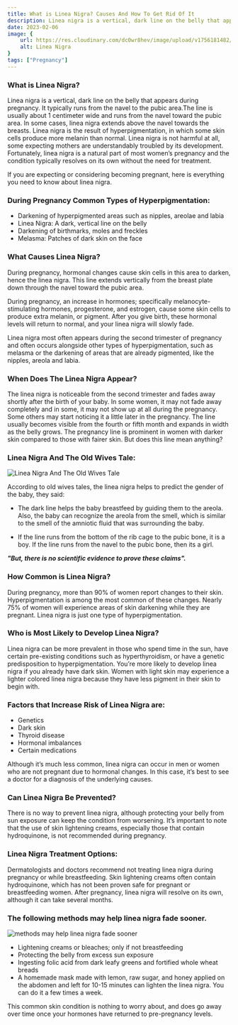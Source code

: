 ```yaml
---
title: What is Linea Nigra? Causes And How To Get Rid Of It
description: Linea nigra is a vertical, dark line on the belly that appears during pregnancy. It typically runs from the navel to the pubic area.The line is usually about 1 centimeter wide and runs from the navel toward the pubic area. In some cases, linea nigra extends above...
date: 2023-02-06
image: {
    url: https://res.cloudinary.com/dc0wr8hev/image/upload/v1756181482/What_is_Linea_Nigra_qrkyjb.jpg ,
    alt: Linea Nigra 
}
tags: ["Pregnancy"]
---
```

### What is Linea Nigra?

Linea nigra is a vertical, dark line on the belly that appears during pregnancy. It typically runs from the navel to the pubic area.The line is usually about 1 centimeter wide and runs from the navel toward the pubic area. In some cases, linea nigra extends above the navel towards the breasts.
Linea nigra is the result of hyperpigmentation, in which some skin cells produce more melanin than normal. Linea nigra is not harmful at all, some expecting mothers are understandably troubled by its development. Fortunately, linea nigra is a natural part of most women’s pregnancy and the condition typically resolves on its own without the need for treatment.

If you are expecting or considering becoming pregnant, here is everything you need to know about linea nigra.

### During Pregnancy Common Types of Hyperpigmentation:

- Darkening of hyperpigmented areas such as nipples, areolae and labia
- Linea Nigra: A dark, vertical line on the belly
- Darkening of birthmarks, moles and freckles
- Melasma: Patches of dark skin on the face

### What Causes Linea Nigra?

During pregnancy, hormonal changes cause skin cells in this area to darken, hence the linea nigra. This line extends vertically from the breast plate down through the navel toward the pubic area.

During pregnancy, an increase in hormones; specifically melanocyte-stimulating hormones, progesterone, and estrogen, cause some skin cells to produce extra melanin, or pigment. After you give birth, these hormonal levels will return to normal, and your linea nigra will slowly fade.

Linea nigra most often appears during the second trimester of pregnancy and often occurs alongside other types of hyperpigmentation, such as melasma or the darkening of areas that are already pigmented, like the nipples, areola and labia.

### When Does The Linea Nigra Appear?

The linea nigra is noticeable from the second trimester and fades away shortly after the birth of your baby. In some women, it may not fade away completely and in some, it may not show up at all during the pregnancy. Some others may start noticing it a little later in the pregnancy. The line usually becomes visible from the fourth or fifth month and expands in width as the belly grows.
The pregnancy line is prominent in women with darker skin compared to those with fairer skin. But does this line mean anything?

### Linea Nigra And The Old Wives Tale: 

![Linea Nigra And The Old Wives Tale](https://img1.wsimg.com/isteam/ip/7d906beb-bc9b-4377-9b06-b22a3566899c/images.jpeg-73.jpg/:/rs=w:1280)

According to old wives tales, the linea nigra helps to predict the gender of the baby, they said:

- The dark line helps the baby breastfeed by guiding them to the areola. Also, the baby can recognize the areola from the smell, which is similar to the smell of the amniotic fluid that was surrounding the baby.

- If the line runs from the bottom of the rib cage to the pubic bone, it is a boy. If the line runs from the navel to the pubic bone, then its a girl.

***"But, there is no scientific evidence to prove these claims".***

### How Common is Linea Nigra?

During pregnancy, more than 90% of women report changes to their skin. Hyperpigmentation is among the most common of these changes. Nearly 75% of women will experience areas of skin darkening while they are pregnant. Linea nigra is just one type of hyperpigmentation.

### Who is Most Likely to Develop Linea Nigra?

Linea nigra can be more prevalent in those who spend time in the sun, have certain pre-existing conditions such as hyperthyroidism, or have a genetic predisposition to hyperpigmentation.
You’re more likely to develop linea nigra if you already have dark skin. Women with light skin may experience a lighter colored linea nigra because they have less pigment in their skin to begin with.

### Factors that Increase Risk of Linea Nigra are:

- Genetics
- Dark skin
- Thyroid disease
- Hormonal imbalances
- Certain medications

Although it’s much less common, linea nigra can occur in men or women who are not pregnant due to hormonal changes. In this case, it’s best to see a doctor for a diagnosis of the underlying causes.

### Can Linea Nigra Be Prevented?

There is no way to prevent linea nigra, although protecting your belly from sun exposure can keep the condition from worsening. It’s important to note that the use of skin lightening creams, especially those that contain hydroquinone, is not recommended during pregnancy.

### Linea Nigra Treatment Options:

Dermatologists and doctors recommend not treating linea nigra during pregnancy or while breastfeeding.
Skin lightening creams often contain hydroquinone, which has not been proven safe for pregnant or breastfeeding women.
After pregnancy, linea nigra will resolve on its own, although it can take several months.

### The following methods may help linea nigra fade sooner. 


![methods may help linea nigra fade sooner](https://img1.wsimg.com/isteam/ip/7d906beb-bc9b-4377-9b06-b22a3566899c/images.jpeg-72.jpg/:/cr=t:0%25,l:0%25,w:100%25,h:100%25/rs=w:1280)

- Lightening creams or bleaches; only if not breastfeeding
- Protecting the belly from excess sun exposure
- Ingesting folic acid from dark leafy greens and fortified whole wheat breads
- A homemade mask made with lemon, raw sugar, and honey applied on the abdomen and left for 10-15 minutes can lighten the linea nigra. You can do it a few times a week.

This common skin condition is nothing to worry about, and does go away over time once your hormones have returned to pre-pregnancy levels.